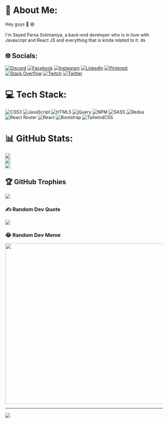 # 💫 About Me:
Hey guys 👋 😄<br><br>I'm Seyed Parsa Solimaniya, a back-end developer who is in love with Javascript and React JS and everything that is kinda related to it. ds


## 🌐 Socials:
[![Discord](https://img.shields.io/badge/Discord-%237289DA.svg?logo=discord&logoColor=white)](htttps://discord.gg/parsa#5948) [![Facebook](https://img.shields.io/badge/Facebook-%231877F2.svg?logo=Facebook&logoColor=white)](https://facebook.com/https://www.facebook.com/imparsai/) [![Instagram](https://img.shields.io/badge/Instagram-%23E4405F.svg?logo=Instagram&logoColor=white)](https://instagram.com/https://www.instagram.com/parsa__r_a/) [![LinkedIn](https://img.shields.io/badge/LinkedIn-%230077B5.svg?logo=linkedin&logoColor=white)](https://linkedin.com/in/https://www.linkedin.com/in/parsa-soli-0409661a5/) [![Pinterest](https://img.shields.io/badge/Pinterest-%23E60023.svg?logo=Pinterest&logoColor=white)](https://pinterest.com/https://www.pinterest.com/parsasoli/) [![Stack Overflow](https://img.shields.io/badge/-Stackoverflow-FE7A16?logo=stack-overflow&logoColor=white)](https://stackoverflow.com/users/https://stackoverflow.com/users/17091786/parsa-soli) [![Twitch](https://img.shields.io/badge/Twitch-%239146FF.svg?logo=Twitch&logoColor=white)](https://twitch.tv/https://www.twitch.tv/parsasoli7) [![Twitter](https://img.shields.io/badge/Twitter-%231DA1F2.svg?logo=Twitter&logoColor=white)](https://twitter.com/https://twitter.com/parsa4_) 

# 💻 Tech Stack:
![CSS3](https://img.shields.io/badge/css3-%231572B6.svg?style=for-the-badge&logo=css3&logoColor=white) ![JavaScript](https://img.shields.io/badge/javascript-%23323330.svg?style=for-the-badge&logo=javascript&logoColor=%23F7DF1E) ![HTML5](https://img.shields.io/badge/html5-%23E34F26.svg?style=for-the-badge&logo=html5&logoColor=white) ![jQuery](https://img.shields.io/badge/jquery-%230769AD.svg?style=for-the-badge&logo=jquery&logoColor=white) ![NPM](https://img.shields.io/badge/NPM-%23000000.svg?style=for-the-badge&logo=npm&logoColor=white) ![SASS](https://img.shields.io/badge/SASS-hotpink.svg?style=for-the-badge&logo=SASS&logoColor=white) ![Redux](https://img.shields.io/badge/redux-%23593d88.svg?style=for-the-badge&logo=redux&logoColor=white) ![React Router](https://img.shields.io/badge/React_Router-CA4245?style=for-the-badge&logo=react-router&logoColor=white) ![React](https://img.shields.io/badge/react-%2320232a.svg?style=for-the-badge&logo=react&logoColor=%2361DAFB) ![Bootstrap](https://img.shields.io/badge/bootstrap-%23563D7C.svg?style=for-the-badge&logo=bootstrap&logoColor=white) ![TailwindCSS](https://img.shields.io/badge/tailwindcss-%2338B2AC.svg?style=for-the-badge&logo=tailwind-css&logoColor=white)
# 📊 GitHub Stats:
![](https://github-readme-stats.vercel.app/api?username=parrsa&theme=buefy&hide_border=false&include_all_commits=false&count_private=false)<br/>
![](https://github-readme-streak-stats.herokuapp.com/?user=parrsa&theme=buefy&hide_border=false)<br/>
![](https://github-readme-stats.vercel.app/api/top-langs/?username=parrsa&theme=buefy&hide_border=false&include_all_commits=false&count_private=false&layout=compact)

## 🏆 GitHub Trophies
![](https://github-profile-trophy.vercel.app/?username=parrsa&theme=radical&no-frame=false&no-bg=true&margin-w=4)

### ✍️ Random Dev Quote
![](https://quotes-github-readme.vercel.app/api?type=horizontal&theme=tokyonight)

### 😂 Random Dev Meme
<img src="https://random-memer.herokuapp.com/" width="512px"/>

---
[![](https://visitcount.itsvg.in/api?id=parrsa&icon=0&color=11)](https://visitcount.itsvg.in)
